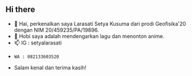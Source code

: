 ## Hi there

- 👋 Hai, perkenalkan saya Larasati Setya Kusuma dari prodi Geofisika'20 dengan NIM 20/459235/PA/19896.
- 👀 Hobi saya adalah mendengarkan lagu dan menonton anime.
- 📫 IG : setyalarasati
-     WA : 082133603520
- Salam kenal dan terima kasih!

<!---
setyalarasati/setyalarasati is a ✨ special ✨ repository because its `README.md` (this file) appears on your GitHub profile.
You can click the Preview link to take a look at your changes.
--->
